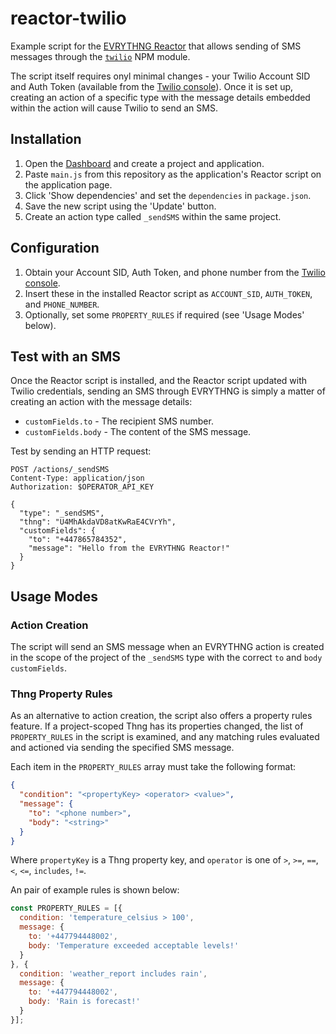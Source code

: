 # reactor-twilio

Example script for the [EVRYTHNG Reactor](https://developers.evrythng.com/reference#reactor) that 
allows sending of SMS messages through the [`twilio`](https://github.com/twilio/twilio-node) NPM 
module. 

The script itself requires onyl minimal changes - your Twilio Account SID and Auth Token (available 
from the [Twilio console](https://www.twilio.com/console)). Once it is set up, creating an action of 
a specific type with the message details embedded within the action will cause Twilio to send an SMS.


## Installation

1. Open the [Dashboard](https://dashboard.evrythng.com) and create a project and application.
2. Paste `main.js` from this repository as the application's Reactor script on the application page.
3. Click 'Show dependencies' and set the `dependencies` in `package.json`.
4. Save the new script using the 'Update' button.
5. Create an action type called `_sendSMS` within the same project.


## Configuration

1. Obtain your Account SID, Auth Token, and phone number from the 
   [Twilio console](https://www.twilio.com/console).
2. Insert these in the installed Reactor script as `ACCOUNT_SID`, `AUTH_TOKEN`, and `PHONE_NUMBER`.
3. Optionally, set some `PROPERTY_RULES` if required (see 'Usage Modes' below).


## Test with an SMS

Once the Reactor script is installed, and the Reactor script updated with Twilio credentials, 
sending an SMS through EVRYTHNG is simply a matter of creating an action with the message details:

* `customFields.to` - The recipient SMS number.
* `customFields.body` - The content of the SMS message.

Test by sending an HTTP request:

```
POST /actions/_sendSMS
Content-Type: application/json
Authorization: $OPERATOR_API_KEY

{
  "type": "_sendSMS",
  "thng": "U4MhAkdaVD8atKwRaE4CVrYh",
  "customFields": {
    "to": "+447865784352",
    "message": "Hello from the EVRYTHNG Reactor!"
  }
}
```


## Usage Modes

### Action Creation

The script will send an SMS message when an EVRYTHNG action is created in the scope of 
the project of the `_sendSMS` type with the correct `to` and `body` `customFields`. 


### Thng Property Rules

As an alternative to action creation, the script also offers a property rules feature. If a 
project-scoped Thng has its properties changed, the list of `PROPERTY_RULES` in the script is 
examined, and any matching rules evaluated and actioned via sending the specified SMS message.

Each item in the `PROPERTY_RULES` array must take the following format:

```json
{
  "condition": "<propertyKey> <operator> <value>",
  "message": {
    "to": "<phone number>",
    "body": "<string>"
  }
}
```

Where `propertyKey` is a Thng property key, and `operator` is one of `>`, `>=`, `==`, `<`, `<=`, 
`includes`, `!=`.

An pair of example rules is shown below:

```js
const PROPERTY_RULES = [{
  condition: 'temperature_celsius > 100',
  message: {
    to: '+447794448002',
    body: 'Temperature exceeded acceptable levels!'
  }
}, {
  condition: 'weather_report includes rain',
  message: {
    to: '+447794448002',
    body: 'Rain is forecast!'
  }
}];
```
